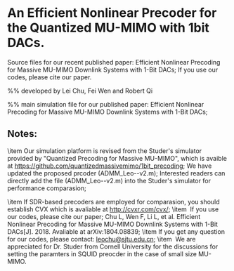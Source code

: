 
# An Efficient Nonlinear Precoder for the Quantized MU-MIMO with 1bit DACs.

Source files for our recent published paper: Efficient Nonlinear Precoding for Massive MU-MIMO Downlink Systems with 1-Bit DACs;  If you use our codes, please cite our paper.

%% developed by Lei Chu, Fei Wen and Robert Qi


%% main simulation file for our published paper: Efficient Nonlinear Precoding for Massive MU-MIMO Downlink Systems with 1-Bit DACs; 

## Notes:

\item  Our simulation platform is revised from the Studer's simulator provided by "Quantized Precoding for Massive MU-MIMO", which is  avaible at https://github.com/quantizedmassivemimo/1bit_precoding; We have updated the proposed prcoder (ADMM_Leo--v2.m); Interested readers can directly add the file (ADMM_Leo--v2.m) into the Studer's simulator for performance comparasion; 


\item  If SDR-based precoders are employed for comparasion, you should establish CVX which is avaliable at http://cvxr.com/cvx/;
\item  If you use our codes, please cite our paper; 
Chu L, Wen F, Li L, et al. Efficient Nonlinear Precoding for Massive MU-MIMO Downlink Systems with 1-Bit DACs[J]. 2018. Avaliable at arXiv:1804.08839;
\item If you get any question for our codes, please contact: leochu@sjtu.edu.cn;
\item  We are appreciated for Dr. Studer from Cornell University for the discussions for setting the paramters in SQUID preocder in the case of small size MU-MIMO. 


